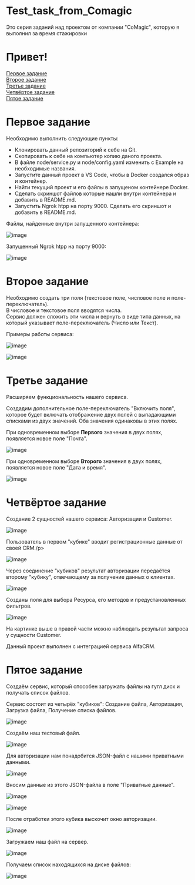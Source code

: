 # Test_task_from_Comagic
Это серия заданий над проектом от компании "CoMagic", которую я выполнил за время стажировки
<h1>Привет!</h1>

[Первое задание](#первое-задание) <br>
[Второе задание](#второе-задание) <br>
[Третье задание](#третье-задание) <br>
[Четвёртое задание](#четвёртое-задание) <br>
[Пятое задание](#пятое-задание) <br>

<h1>Первое задание</h1>
<p>Необходимо выполнить следующие пункты:</p>
<ul>
  <li>Клонировать данный репозиторий к себе на Git.</li>
  <li>Скопировать к себе на компьютер копию даного проекта.</li>
  <li>В файле node/service.py и node/config.yaml изменить с Example на необходимые названия.</li>
  <li>Запустите данный проект в VS Code, чтобы в Docker создался образ и контейнер.</li>
  <li>Найти текущий проект и его файлы в запущеном контейнере Docker.</li>
  <li>Сделать скриншот файлов которые нашли внутри контейнера и добавить в README.md.</li>
  <li>Запустить Ngrok htpp на порту 9000. Сделать его скриншот и добавить в README.md.</li>
</ul>
<p>Файлы, найденные внутри запущенного контейнера:</p>

![image](https://github.com/MihailTarbeev/Test_task_from_Comagic/assets/132607365/8ca42a88-a546-48e8-8dac-66648e2655a9)

<p>Запущенный Ngrok htpp на порту 9000:</p>

![image](https://github.com/MihailTarbeev/Test_task_from_Comagic/assets/132607365/1c6504de-4c41-4d2e-b4d5-a24eab707857)

<h1>Второе задание</h1>
<p>Необходимо создать три поля (текстовое поле, числовое поле и поле-переключатель).<br>В числовое и текстовое поля вводятся числа.<br>Сервис должен сложить эти числа и вернуть в виде типа данных, на который указывает поле-переключатель (Число или Текст).</p>
<p>Примеры работы сервиса:</p>

![image](https://github.com/MihailTarbeev/Test_task_from_Comagic/assets/132607365/23852fa0-15cc-49b7-bc53-c4c6fd7602ee)

![image](https://github.com/MihailTarbeev/Test_task_from_Comagic/assets/132607365/0c09b9a1-0dd6-4950-9f2f-1fa53aa368a7)

<h1>Третье задание</h1>
<p>Расширяем функциональность нашего сервиса.</p>
<p>Создадим дополнительное поле-переключатель "Включить поля", которое будет включать отображение двух полей с выпадающими списками из двух значений. Оба значения одинаковы в этих полях.</p>
<p>При одновременном выборе <b>Первого</b> значения в двух полях, появляется новое поле "Почта".<p>

![image](https://github.com/MihailTarbeev/Test_task_from_Comagic/assets/132607365/acdc1577-4e43-402d-b4f6-fe44fbd8d42c)

<p>При одновременном выборе <b>Второго</b> значения в двух полях, появляется новое поле "Дата и время".

![image](https://github.com/MihailTarbeev/Test_task_from_Comagic/assets/132607365/bba24b7d-295b-4cf8-b5f2-b0b8c9b233db)

<h1>Четвёртое задание</h1>
<p>Создание 2 сущностей нашего сервиса: Авторизации и Customer.</p>

![image](https://github.com/MihailTarbeev/Test_task_from_Comagic/assets/132607365/2fd20510-ed9a-4235-92d6-b83ff4cb14d9)

<p>Пользователь в первом "кубике" вводит регистрационные данные от своей CRM./p>

![image](https://github.com/MihailTarbeev/Test_task_from_Comagic/assets/132607365/92c82b21-16d8-4ff4-9d4a-b1d5b2d9aab1)

<p>Через соединение "кубиков" результат авторизации передаётся второму "кубику", отвечающему за получение данных о клиентах.</p>

![image](https://github.com/MihailTarbeev/Test_task_from_Comagic/assets/132607365/46ddc445-ecab-42f9-b122-5e8d9b60f9e4)

<p>Созданы поля для выбора Ресурса, его методов и предустановленных фильтров.</p>

![image](https://github.com/MihailTarbeev/Test_task_from_Comagic/assets/132607365/160e3ba9-68a8-4769-88dd-93badff610b4)

<p>На картинке выше в правой части можно наблюдать результат запроса у сущности Customer.</p>
<p>Данный проект выполнен с интеграцией сервиса AlfaCRM.</p>

<h1>Пятое задание</h1>
<p>Создаём сервис, который способен загружать файлы на гугл диск и получать список файлов.</p>
<p>Сервис состоит из четырёх "кубиков": Создание файла, Авторизация, Загрузка файла, Получение списка файлов.</p>

![image](https://github.com/MihailTarbeev/Test_task_from_Comagic/assets/132607365/bc34b928-2038-444d-8a9e-c9641c09d044)

<p>Создаём наш тестовый файл.</p>

![image](https://github.com/MihailTarbeev/Test_task_from_Comagic/assets/132607365/eedcabae-e887-488d-b96f-ff4dcf482847)

<p>Для авторизации нам понадобится JSON-файл с нашими приватными данными.</p>

![image](https://github.com/MihailTarbeev/Test_task_from_Comagic/assets/132607365/c1f6fecc-c334-401f-979e-12de95574937)

<p>Вносим данные из этого JSON-файла в поле "Приватные данные".</p>

![image](https://github.com/MihailTarbeev/Test_task_from_Comagic/assets/132607365/b446fa3f-ea5d-4f49-9bfe-925926f111c1)

![image](https://github.com/MihailTarbeev/Test_task_from_Comagic/assets/132607365/78895440-86ba-4c6a-8514-45ae157c68c9)

<p>После отработки этого кубика выскочит окно авторизации.</p>

![image](https://github.com/MihailTarbeev/Test_task_from_Comagic/assets/132607365/ba11855d-a7b4-41c1-a75c-ac8900728704)

<p>Загружаем наш файл на сервер.</p>

![image](https://github.com/MihailTarbeev/Test_task_from_Comagic/assets/132607365/8961763f-edfd-4b22-9593-6a202041a4ba)

<p>Получаем список находящихся на диске файлов:</p>

![image](https://github.com/MihailTarbeev/Test_task_from_Comagic/assets/132607365/1850433e-19fa-482c-a6ef-df1d8d1e6efa)

